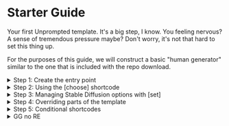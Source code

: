 # Starter Guide

Your first Unprompted template. It's a big step, I know. You feeling nervous? A sense of tremendous pressure maybe? Don't worry, it's not that hard to set this thing up.

For the purposes of this guide, we will construct a basic "human generator" similar to the one that is included with the repo download.

<details><summary>Step 1: Create the entry point</summary>

In the root directory of the WebUI app, navigate to `extensions/unprompted/templates`. This is where all your templates belong - you can organize the files here in any way you like.

Create a blank text file called `example.txt`. This will serve as the "entry point" for our new template.

Open up your new file and enter the following text:

```
Photo of a man
```

Save the file and boot up your Unprompted interface. I will be using [Automatic's repo](https://github.com/AUTOMATIC1111/stable-diffusion-webui) for this guide, but you can follow along with the standalone `unprompted_dry.py` if you prefer.

Now enter the following as your prompt and press generate:

```
[file example]
```

You can check the information underneath the resulting picture to confirm that Stable Diffusion received the correct prompt ("Photo of a man").

![image](https://user-images.githubusercontent.com/95403634/198932275-a9072004-15ab-4076-81a4-9d5e059a0084.png)

Cool! Now let's proceed to the good stuff...

</details>

<details><summary>Step 2: Using the [choose] shortcode</summary>

Let's ask Unprompted to choose between a man and a woman. This is easy to do:

```
Photo of a [choose]man|woman[/choose]
```

> **💡 Tip:** All of the code in this guide refers to our example.txt file unless otherwise noted. Remember to save your file with each change!

> **💡 Tip:** You do NOT need to restart the web UI when making changes to your text files.

We can use the vertical pipe (i.e. `|`) to separate our options.

Now, what if we want to specify the hair color for our subject? We could do something like this...

`Photo of a [choose]red|blue|yellow|green[/choose]-haired [choose]man|woman[/choose]`

...but as you can imagine, the list of options can become quite lengthy and difficult to manage. There's a better way. **We will create a separate file called `color.txt` and put our colors there.** In programming, this is akin to an "object-oriented approach."

To make our life even easier, we can put our options on individual lines instead of relying on the vertical pipe.

So here's our new `color.txt`:

```
[choose]
red
blue
yellow
green
pink
[/choose]
```

Feel free to add a bunch of other colors - I'm keeping things brief for the guide.

Now, we can reference our new file in `example.txt` like this:

`Photo of a [file color]-haired [choose]man|woman[/choose]`

Yes, we are using a `[file]` shortcode inside of another file. This is perhaps one of the most powerful things about Unprompted!

![image](https://user-images.githubusercontent.com/95403634/198935189-03a671ab-1449-48b8-a5c7-ddc7855ae26b.png)

Next, let's check out some other shortcodes we can use.

</details>

<details><summary>Step 3: Managing Stable Diffusion options with [set]</summary>

Unprompted has the ability to manage variables using `[set]` and `[get]`. You can create your own variables or even adjust the system variables used by the image generator.

At the bottom of `example.txt`, let's force a seed value of "1" to help with later debugging:

```
[set seed]1[/set]
```

For improved image quality, we can also force a CFG scale of 7 and turn on the "Restore Faces" option:

```
[set cfg_scale]7[/set]
[set restore_faces]1[/set]
```

Now no matter how we change the UI, our template will continue using these optimized values.

</details>

<details><summary>Step 4: Overriding parts of the template</summary>

Imagine a situation where you want the randomness a template offers, but you need to lock in a certain word or phrase of your choosing.

For example, maybe we want to generate a "panda" instead of a "man" or "woman." Do we have to destructively edit our template file? No! We can use the `[override]` shortcode for this. Here's how:

In `example.txt`, we need to wrap the man/woman phrase with a variable that will act like a category:

```
[set subject _out][choose]man|woman[/choose][/set]
```

I'm calling this variable `subject` but you can name it anything you like.

The `_out` argument indicates to Unprompted that we want to print this variable immediately for use in our prompt. Sometimes you don't want to do this, like when we set the CFG scale and Restore Faces earlier.

Now, inside of our web UI, we can change the prompt to this:

```
[override subject="panda"][file example]
```

That's it, now you've got pandas!

![image](https://user-images.githubusercontent.com/95403634/198938606-1ba13254-c7d7-44e8-8609-7e329686613d.png)

In the final section, we will learn about some more advanced functions.

</details>

<details><summary>Step 5: Conditional shortcodes</summary>

The last subject I want to discuss are the conditional shortcodes `[if]` and `[chance]`. These will evaluate given variable(s) in deciding what to output.

For our demo, we will run a check on the `subject` variable, and if it's set to `man`, we will make him wear a business suit 75% of the time. Here's how we can do this:

On a new line, we will write `wearing a business suit` inside of a conditional check...

```
[if subject="man"]wearing a business suit[/if]
```

> **💡 Tip:** Unprompted will automatically convert any linebreaks in our template to spaces, and it will also remove unnecessary/double spaces at the end of the processing chain.

Finally, if we want to make this occur only 75% of the time, we introduce `[chance]`:

```
[if subject="man"][chance 75]wearing a business suit[/chance][/if]
```

![image](https://user-images.githubusercontent.com/95403634/198940097-8102c57e-7b05-4aef-87e5-1c05606d73d9.png)

He'd like to congratulate you on making it this far.

</details>

<details><summary>GG no RE</summary>

I hope you found this starter guide useful and now have a better idea of what Unprompted brings to the table!

We have only scratched the surface here - when you're ready to do a deeper dive, please check out the full documentation here (or simply click on the Manual tab if you're inside of the app itself):

[Unprompted Manual](MANUAL.md)

Good luck!

</details>